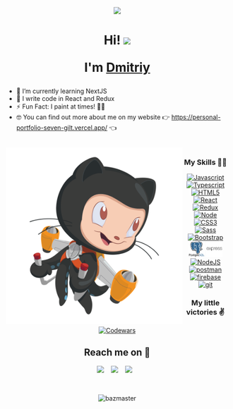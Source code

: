 
<p align="center"> 
    <img src="https://capsule-render.vercel.app/api?type=waving&color=gradient&height=256&section=header&text=Hello%20World!&fontSize=75&animation=fadeIn&fontAlignY=38&desc=Welcome%20to%20my%20GitHub%20profile!%20Put%20stars,%20fork%20and%20add%20me%20in%20friends!&descAlignY=51&descAlign=62" />
</p>


<!-- <img src="https://capsule-render.vercel.app/api?type=waving&color=gradient&height=200"/> -->
<!--<img src="https://media.giphy.com/media/w1OBpBd7kJqHrJnJ13/giphy.gif" width="45px"/> -->



<h1 align="center">Hi!

    
<img src="https://media.giphy.com/media/w1OBpBd7kJqHrJnJ13/giphy.gif" width="45px"/>


I'm <a href="https://www.linkedin.com/in/dmitriy-yuzefovich/">Dmitriy</a></h1>


- 🔭 I’m currently learning NextJS
- 🌱 I write code in React and Redux
- ⚡ Fun Fact: I paint at times! 👨‍🎨
- 🤓 You can find out more about me on my website 👉 https://personal-portfolio-seven-gilt.vercel.app/ 👈

<br/>
 
<img align="left" alt="PNG" src="https://github.com/YZDmitriy/YZDmitriy/blob/main/cat.png" width="400" height="400" />


<h3 align="center"> My Skills 👨‍💻</h3>
<p align="center">
<a href="https://developer.mozilla.org/en-US/docs/Web/JavaScript" target="_blank" rel="noreferrer"><img src="https://raw.githubusercontent.com/danielcranney/readme-generator/main/public/icons/skills/javascript-colored.svg" width="36" height="36" alt="Javascript" /></a>
<a href="https://www.typescriptlang.org/" target="_blank" rel="noreferrer"><img src="https://raw.githubusercontent.com/danielcranney/readme-generator/main/public/icons/skills/typescript-colored.svg" width="36" height="36" alt="Typescript" /></a>
<a href="https://developer.mozilla.org/en-US/docs/Glossary/HTML5" target="_blank" rel="noreferrer"><img src="https://raw.githubusercontent.com/danielcranney/readme-generator/main/public/icons/skills/html5-colored.svg" width="36" height="36" alt="HTML5" /></a>
<a href="https://reactjs.org/" target="_blank" rel="noreferrer"><img src="https://raw.githubusercontent.com/danielcranney/readme-generator/main/public/icons/skills/react-colored.svg" width="36" height="36" alt="React" /></a>
<a href="https://redux.js.org/" target="_blank" rel="noreferrer"><img src="https://img.icons8.com/color/48/000000/redux.png" width="36" height="36" alt="Redux" /></a>
<a href="https://nodejs.org/en/" target="_blank" rel="noreferrer"><img src="https://img.icons8.com/color/48/000000/nodejs.png" width="36" height="36" alt="Node" /></a>
<a href="https://www.w3.org/TR/CSS/#css" target="_blank" rel="noreferrer"><img src="https://raw.githubusercontent.com/danielcranney/readme-generator/main/public/icons/skills/css3-colored.svg" width="36" height="36" alt="CSS3" /></a>
<a href="https://sass-lang.com/" target="_blank" rel="noreferrer"><img src="https://raw.githubusercontent.com/danielcranney/readme-generator/main/public/icons/skills/sass-colored.svg" width="36" height="36" alt="Sass" /></a>
<a href="https://getbootstrap.com/" target="_blank" rel="noreferrer"><img src="https://raw.githubusercontent.com/danielcranney/readme-generator/main/public/icons/skills/bootstrap-colored.svg" width="36" height="36" alt="Bootstrap" /></a>
<a href="https://www.postgresql.org" title="PostgreSQL"><img src="https://raw.githubusercontent.com/devicons/devicon/master/icons/postgresql/postgresql-original-wordmark.svg" alt="postgresql" width="36" height="36"/></a>
 <a href="https://expressjs.com" title="ExpressJS"><img src="https://raw.githubusercontent.com/devicons/devicon/master/icons/express/express-original-wordmark.svg" alt="express" width="36" height="36"/></a>
<a href="https://nodejs.org/en/" target="_blank" rel="noreferrer"><img src="https://raw.githubusercontent.com/danielcranney/readme-generator/main/public/icons/skills/nodejs-colored.svg" width="36" height="36" alt="NodeJS" /></a>
 <a href="https://postman.com" target="_blank"> <img src="https://www.vectorlogo.zone/logos/getpostman/getpostman-icon.svg" alt="postman" width="36" height="36"/> </a> 
  <a href="https://firebase.google.com/" target="_blank"> <img src="https://img.icons8.com/color/48/000000/firebase.png" alt="firebase" width="36" height="36"/> </a> 
<a href="https://git-scm.com/" target="_blank" rel="noreferrer"> <img src="https://www.vectorlogo.zone/logos/git-scm/git-scm-icon.svg" alt="git" width="36" height="36"/> </a>
</p>


<h3 align="center">My little victories ✌️</h3>

<div align="center">
  
[![Codewars](https://www.codewars.com/users/dmitri_yz/badges/large)](https://www.codewars.com/users/dmitri_yz)
  
  </div>
 
<h2 align="center">Reach me on 💬</h2>
<p align="center" align='right'>
  <a target="_blank" href="mailto:dyuzef@gmail.com"><img
    src="https://img.shields.io/badge/Gmail-20232A?style=for-the-badge&logo=gmail"/></a>&nbsp;&nbsp;&nbsp;
  <a target="_blank" href="https://t.me/dmitri_yz"><img
    src="https://img.shields.io/badge/Telegram-20232A?style=for-the-badge&logo=telegram"/></a>&nbsp;&nbsp;&nbsp;
<a href="https://www.linkedin.com/in/dmitriy-yuzefovich/" target="_blank" rel="noreferrer"><img
src="https://img.shields.io/badge/LinkedIn-20232A?style=for-the-badge&logo=LinkedIn" /></a>&nbsp;&nbsp;&nbsp;
</p>
<br/>
<p align="center">
 <img align="center" src="https://capsule-render.vercel.app/api?type=soft&color=gradient&text=You%20can%20see%20my%20projects%20in%20pinned%20repositories!&fontSize=36&animation=twinkling" alt="bazmaster" />
</p>

<!-- <img src="https://raw.githubusercontent.com/trinib/trinib/main/.images/footer.svg" width="100%" qqqq> -->

